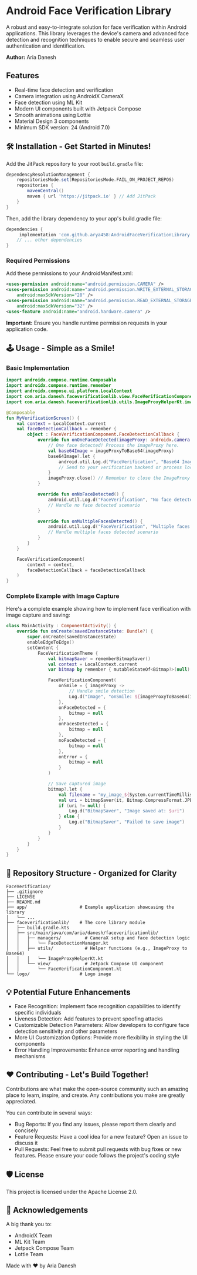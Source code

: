 # Android Face Verification Library

A robust and easy-to-integrate solution for face verification within Android applications. This library leverages the device's camera and advanced face detection and recognition techniques to enable secure and seamless user authentication and identification.

**Author:** Aria Danesh

## Features

- Real-time face detection and verification
- Camera integration using AndroidX CameraX
- Face detection using ML Kit
- Modern UI components built with Jetpack Compose
- Smooth animations using Lottie
- Material Design 3 components
- Minimum SDK version: 24 (Android 7.0)

## 🛠️ Installation - Get Started in Minutes!

Add the JitPack repository to your root `build.gradle` file:

```gradle
dependencyResolutionManagement {
    repositoriesMode.set(RepositoriesMode.FAIL_ON_PROJECT_REPOS)
    repositories {
        mavenCentral()
        maven { url 'https://jitpack.io' } // Add JitPack
    }
}
```

Then, add the library dependency to your app's build.gradle file:

```gradle
dependencies {
     implementation 'com.github.arya458:AndroidFaceVerificationLibrary:1.0.0' // Replace with the latest version
    // ... other dependencies
}
```

### Required Permissions

Add these permissions to your AndroidManifest.xml:

```xml
<uses-permission android:name="android.permission.CAMERA" />
<uses-permission android:name="android.permission.WRITE_EXTERNAL_STORAGE" 
    android:maxSdkVersion="28" />
<uses-permission android:name="android.permission.READ_EXTERNAL_STORAGE" 
    android:maxSdkVersion="32" />
<uses-feature android:name="android.hardware.camera" />
```

**Important:** Ensure you handle runtime permission requests in your application code.

## 🕹️ Usage - Simple as a Smile!

### Basic Implementation

```kotlin
import androidx.compose.runtime.Composable
import androidx.compose.runtime.remember
import androidx.compose.ui.platform.LocalContext
import com.aria.danesh.faceverificationlib.view.FaceVerificationComponent
import com.aria.danesh.faceverificationlib.utils.ImageProxyHelperKt.imageProxyToBase64

@Composable
fun MyVerificationScreen() {
    val context = LocalContext.current
    val faceDetectionCallback = remember {
        object : FaceVerificationComponent.FaceDetectionCallback {
            override fun onOneFaceDetected(imageProxy: androidx.camera.core.ImageProxy) {
                // One face detected! Process the imageProxy here.
                val base64Image = imageProxyToBase64(imageProxy)
                base64Image?.let {
                    android.util.Log.d("FaceVerification", "Base64 Image (first 50 chars): ${it.substring(0, 50)}...")
                    // Send to your verification backend or process locally
                }
                imageProxy.close() // Remember to close the ImageProxy
            }

            override fun onNoFaceDetected() {
                android.util.Log.d("FaceVerification", "No face detected")
                // Handle no face detected scenario
            }

            override fun onMultipleFacesDetected() {
                android.util.Log.d("FaceVerification", "Multiple faces detected")
                // Handle multiple faces detected scenario
            }
        }
    }

    FaceVerificationComponent(
        context = context,
        faceDetectionCallback = faceDetectionCallback
    )
}
```

### Complete Example with Image Capture

Here's a complete example showing how to implement face verification with image capture and saving:

```kotlin
class MainActivity : ComponentActivity() {
    override fun onCreate(savedInstanceState: Bundle?) {
        super.onCreate(savedInstanceState)
        enableEdgeToEdge()
        setContent {
            FaceVerificationTheme {
                val bitmapSaver = rememberBitmapSaver()
                val context = LocalContext.current
                var bitmap by remember { mutableStateOf<Bitmap?>(null) }

                FaceVerificationComponent(
                    onSmile = { imageProxy ->
                        // Handle smile detection
                        Log.d("Image", "onSmile: ${imageProxyToBase64(imageProxy)}")
                    },
                    onFaceDetected = {
                        bitmap = null
                    },
                    onFacesDetected = {
                        bitmap = null
                    },
                    noFaceDetected = {
                        bitmap = null
                    },
                    onError = {
                        bitmap = null
                    }
                )

                // Save captured image
                bitmap?.let {
                    val filename = "my_image_${System.currentTimeMillis()}.jpg"
                    val uri = bitmapSaver(it, Bitmap.CompressFormat.JPEG, 90, filename)
                    if (uri != null) {
                        Log.d("BitmapSaver", "Image saved at: $uri")
                    } else {
                        Log.e("BitmapSaver", "Failed to save image")
                    }
                }
            }
        }
    }
}
```

## 📂 Repository Structure - Organized for Clarity

```
FaceVerification/
├── .gitignore
├── LICENSE
├── README.md
├── app/                    # Example application showcasing the library
│   └── ...
├── faceverificationlib/    # The core library module
│   ├── build.gradle.kts
│   ├── src/main/java/com/aria/danesh/faceverificationlib/
│   │   ├── managers/         # CameraX setup and face detection logic
│   │   │   └── FaceDetectionManager.kt
│   │   ├── utils/            # Helper functions (e.g., ImageProxy to Base64)
│   │   │   └── ImageProxyHelperKt.kt
│   │   └── view/             # Jetpack Compose UI component
│   │       └── FaceVerificationComponent.kt
└── logo/                   # Logo image
```

## 💡 Potential Future Enhancements

- Face Recognition: Implement face recognition capabilities to identify specific individuals
- Liveness Detection: Add features to prevent spoofing attacks
- Customizable Detection Parameters: Allow developers to configure face detection sensitivity and other parameters
- More UI Customization Options: Provide more flexibility in styling the UI components
- Error Handling Improvements: Enhance error reporting and handling mechanisms

## ❤️ Contributing - Let's Build Together!

Contributions are what make the open-source community such an amazing place to learn, inspire, and create. Any contributions you make are greatly appreciated.

You can contribute in several ways:

- Bug Reports: If you find any issues, please report them clearly and concisely
- Feature Requests: Have a cool idea for a new feature? Open an issue to discuss it
- Pull Requests: Feel free to submit pull requests with bug fixes or new features. Please ensure your code follows the project's coding style

## 🛡️ License

This project is licensed under the Apache License 2.0.

## 🙏 Acknowledgements

A big thank you to:
- AndroidX Team
- ML Kit Team
- Jetpack Compose Team
- Lottie Team

Made with ❤️ by Aria Danesh 
